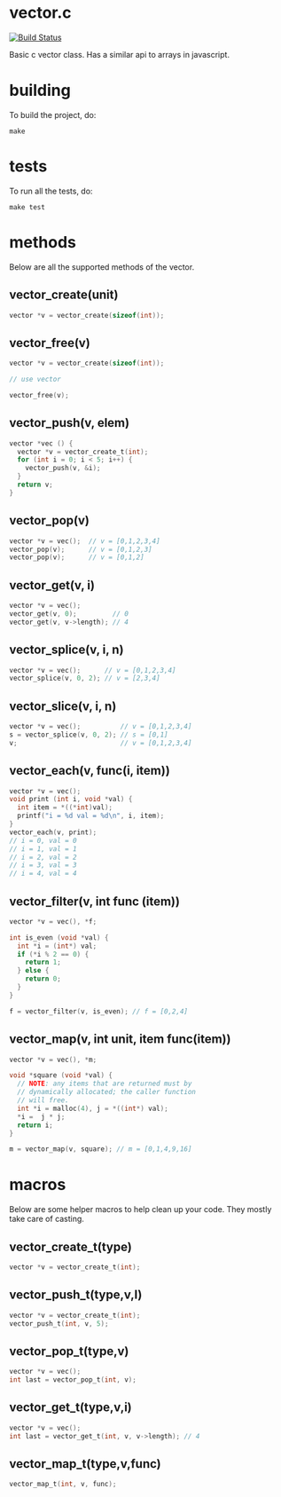 # vector.c

[![Build Status](https://travis-ci.org/djblue/vector.c.svg)](https://travis-ci.org/djblue/vector.c)

Basic c vector class. Has a similar api to arrays in javascript.

# building

To build the project, do:

    make

# tests

To run all the tests, do:

    make test

# methods

Below are all the supported methods of the vector.

## vector_create(unit)

```c
vector *v = vector_create(sizeof(int));
```

## vector_free(v)

```c
vector *v = vector_create(sizeof(int));

// use vector

vector_free(v);
```

## vector_push(v, elem)

```c
vector *vec () {
  vector *v = vector_create_t(int);
  for (int i = 0; i < 5; i++) {
    vector_push(v, &i);
  }
  return v;
}
```

## vector_pop(v)

```c
vector *v = vec();  // v = [0,1,2,3,4]
vector_pop(v);      // v = [0,1,2,3]
vector_pop(v);      // v = [0,1,2]
```

## vector_get(v, i)

```c
vector *v = vec();
vector_get(v, 0);         // 0
vector_get(v, v->length); // 4
```

## vector_splice(v, i, n)

```c
vector *v = vec();      // v = [0,1,2,3,4]
vector_splice(v, 0, 2); // v = [2,3,4]
```

## vector_slice(v, i, n)

```c
vector *v = vec();          // v = [0,1,2,3,4]
s = vector_splice(v, 0, 2); // s = [0,1]
v;                          // v = [0,1,2,3,4]
```

## vector_each(v, func(i, item))

```c
vector *v = vec();
void print (int i, void *val) {
  int item = *((*int)val);
  printf("i = %d val = %d\n", i, item);
}
vector_each(v, print);
// i = 0, val = 0
// i = 1, val = 1
// i = 2, val = 2
// i = 3, val = 3
// i = 4, val = 4
```

## vector_filter(v, int func (item))

```c
vector *v = vec(), *f;

int is_even (void *val) {
  int *i = (int*) val;
  if (*i % 2 == 0) {
    return 1;
  } else {
    return 0;
  }
}

f = vector_filter(v, is_even); // f = [0,2,4]
```

## vector_map(v, int unit, item func(item))

```c
vector *v = vec(), *m;

void *square (void *val) {
  // NOTE: any items that are returned must by
  // dynamically allocated; the caller function
  // will free.
  int *i = malloc(4), j = *((int*) val);
  *i =  j * j;
  return i;
}

m = vector_map(v, square); // m = [0,1,4,9,16]
```

# macros

Below are some helper macros to help clean up your code. They mostly take
care of casting.

## vector_create_t(type)

```c
vector *v = vector_create_t(int);
```

## vector_push_t(type,v,l)

```c
vector *v = vector_create_t(int);
vector_push_t(int, v, 5);
```

## vector_pop_t(type,v)

```c
vector *v = vec();
int last = vector_pop_t(int, v);
```

## vector_get_t(type,v,i)

```c
vector *v = vec();
int last = vector_get_t(int, v, v->length); // 4
```

## vector_map_t(type,v,func)

```c
vector_map_t(int, v, func);
```

